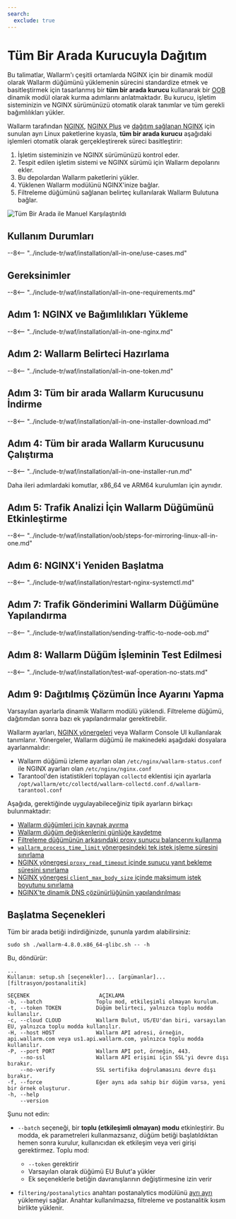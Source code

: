 ```yaml
---
search:
  exclude: true
---
```


[img-wl-console-users]:             ../../../../images/check-user-no-2fa.png
[wallarm-status-instr]:             ../../../../admin-en/configure-statistics-service.md
[memory-instr]:                     ../../../../admin-en/configuration-guides/allocate-resources-for-node.md
[waf-directives-instr]:             ../../../../admin-en/configure-parameters-en.md
[ptrav-attack-docs]:                ../../../../attacks-vulns-list.md#path-traversal
[attacks-in-ui-image]:           ../../../../images/admin-guides/test-attacks-quickstart.png
[waf-mode-instr]:                   ../../../../admin-en/configure-wallarm-mode.md
[logging-instr]:                    ../../../../admin-en/configure-logging.md
[proxy-balancer-instr]:             ../../../../admin-en/using-proxy-or-balancer-en.md
[process-time-limit-instr]:         ../../../../admin-en/configure-parameters-en.md#wallarm_process_time_limit
[configure-proxy-balancer-instr]:   ../../../../admin-en/configuration-guides/access-to-wallarm-api-via-proxy.md
[update-instr]:                     ../../../../updating-migrating/nginx-modules.md
[install-postanalytics-docs]:        ../../../../../admin-en/installation-postanalytics-en/
[dynamic-dns-resolution-nginx]:     ../../../../admin-en/configure-dynamic-dns-resolution-nginx.md
[waf-mode-recommendations]:          ../../../../about-wallarm/deployment-best-practices.md#follow-recommended-onboarding-steps
[ip-lists-docs]:                    ../../../../user-guides/ip-lists/overview.md
[versioning-policy]:                ../../../../updating-migrating/versioning-policy.md#version-list
[install-postanalytics-instr]:      ../../../../admin-en/installation-postanalytics-en.md
[waf-installation-instr-latest]:     /installation/nginx/dynamic-module/
[img-node-with-several-instances]:  ../../../../images/user-guides/nodes/wallarm-node-with-two-instances.png
[img-create-wallarm-node]:      ../../../../images/user-guides/nodes/create-cloud-node.png
[nginx-custom]:                 ../../../../faq/nginx-compatibility.md#is-wallarm-filtering-node-compatible-with-the-custom-build-of-nginx
[node-token]:                       ../../../../quickstart.md#deploy-the-wallarm-filtering-node
[api-token]:                        ../../../../user-guides/settings/api-tokens.md
[platform]:                         ../../../supported-deployment-options.md
[img-grouped-nodes]:                ../../../../images/user-guides/nodes/grouped-nodes.png
[wallarm-token-types]:              ../../../../user-guides/nodes/nodes.md#api-and-node-tokens-for-node-creation
[ip-lists-docs]:                    ../../../../user-guides/ip-lists/overview.md
[oob-advantages-limitations]:       ../../../oob/overview.md#advantages-and-limitations
[web-server-mirroring-examples]:    ../../../oob/web-server-mirroring/overview.md#examples-of-web-server-configuration-for-traffic-mirroring

# Tüm Bir Arada Kurucuyla Dağıtım

Bu talimatlar, Wallarm'ı çeşitli ortamlarda NGINX için bir dinamik modül olarak Wallarm düğümünü yüklemenin sürecini standardize etmek ve basitleştirmek için tasarlanmış bir **tüm bir arada kurucu** kullanarak bir [OOB](../overview.md) dinamik modül olarak kurma adımlarını anlatmaktadır. Bu kurucu, işletim sisteminizin ve NGINX sürümünüzü otomatik olarak tanımlar ve tüm gerekli bağımlılıkları yükler.

Wallarm tarafından [NGINX](nginx-stable.md), [NGINX Plus](nginx-plus.md) ve [dağıtım sağlanan NGINX](nginx-distro.md) için sunulan ayrı Linux paketlerine kıyasla, **tüm bir arada kurucu** aşağıdaki işlemleri otomatik olarak gerçekleştirerek süreci basitleştirir:

1. İşletim sisteminizin ve NGINX sürümünüzü kontrol eder.
2. Tespit edilen işletim sistemi ve NGINX sürümü için Wallarm depolarını ekler.
3. Bu depolardan Wallarm paketlerini yükler.
4. Yüklenen Wallarm modülünü NGINX'inize bağlar.
5. Filtreleme düğümünü sağlanan belirteç kullanılarak Wallarm Bulutuna bağlar.

![Tüm Bir Arada ile Manuel Karşılaştırıldı](../../../../images/installation-nginx-overview/manual-vs-all-in-one.png)

## Kullanım Durumları

--8<-- "../include-tr/waf/installation/all-in-one/use-cases.md"

## Gereksinimler

--8<-- "../include-tr/waf/installation/all-in-one-requirements.md"

## Adım 1: NGINX ve Bağımlılıkları Yükleme

--8<-- "../include-tr/waf/installation/all-in-one-nginx.md"

## Adım 2: Wallarm Belirteci Hazırlama

--8<-- "../include-tr/waf/installation/all-in-one-token.md"

## Adım 3: Tüm bir arada Wallarm Kurucusunu İndirme

--8<-- "../include-tr/waf/installation/all-in-one-installer-download.md"

## Adım 4: Tüm bir arada Wallarm Kurucusunu Çalıştırma

--8<-- "../include-tr/waf/installation/all-in-one-installer-run.md"

Daha ileri adımlardaki komutlar, x86_64 ve ARM64 kurulumları için aynıdır.

## Adım 5: Trafik Analizi İçin Wallarm Düğümünü Etkinleştirme

--8<-- "../include-tr/waf/installation/oob/steps-for-mirroring-linux-all-in-one.md"

## Adım 6: NGINX'i Yeniden Başlatma

--8<-- "../include-tr/waf/installation/restart-nginx-systemctl.md"

## Adım 7: Trafik Gönderimini Wallarm Düğümüne Yapılandırma

--8<-- "../include-tr/waf/installation/sending-traffic-to-node-oob.md"

## Adım 8: Wallarm Düğüm İşleminin Test Edilmesi

--8<-- "../include-tr/waf/installation/test-waf-operation-no-stats.md"

## Adım 9: Dağıtılmış Çözümün İnce Ayarını Yapma

Varsayılan ayarlarla dinamik Wallarm modülü yüklendi. Filtreleme düğümü, dağıtımdan sonra bazı ek yapılandırmalar gerektirebilir.

Wallarm ayarları, [NGINX yönergeleri](../../../../admin-en/configure-parameters-en.md) veya Wallarm Console UI kullanılarak tanımlanır. Yönergeler, Wallarm düğümü ile makinedeki aşağıdaki dosyalara ayarlanmalıdır:

* Wallarm düğümü izleme ayarları olan `/etc/nginx/wallarm-status.conf` ile NGINX ayarları olan `/etc/nginx/nginx.conf`
* Tarantool'den istatistikleri toplayan `collectd` eklentisi için ayarlarla `/opt/wallarm/etc/collectd/wallarm-collectd.conf.d/wallarm-tarantool.conf` 

Aşağıda, gerektiğinde uygulayabileceğiniz tipik ayarların birkaçı bulunmaktadır:

* [Wallarm düğümleri için kaynak ayırma][memory-instr]
* [Wallarm düğüm değişkenlerini günlüğe kaydetme][logging-instr]
* [Filtreleme düğümünün arkasındaki proxy sunucu balancerını kullanma][proxy-balancer-instr]
* [`wallarm_process_time_limit` yönergesindeki tek istek işleme süresini sınırlama][process-time-limit-instr]
* [NGINX yönergesi `proxy_read_timeout` içinde sunucu yanıt bekleme süresini sınırlama](https://nginx.org/en/docs/http/ngx_http_proxy_module.html#proxy_read_timeout)
* [NGINX yönergesi `client_max_body_size` içinde maksimum istek boyutunu sınırlama](https://nginx.org/en/docs/http/ngx_http_core_module.html#client_max_body_size)
* [NGINX'te dinamik DNS çözünürlüğünün yapılandırılması][dynamic-dns-resolution-nginx]

## Başlatma Seçenekleri

Tüm bir arada betiği indirdiğinizde, şununla yardım alabilirsiniz:

```
sudo sh ./wallarm-4.8.0.x86_64-glibc.sh -- -h
```

Bu, döndürür:

```
...
Kullanım: setup.sh [seçenekler]... [argümanlar]... [filtrasyon/postanalitik]

SEÇENEK                      AÇIKLAMA
-b, --batch                 Toplu mod, etkileşimli olmayan kurulum.
-t, --token TOKEN           Düğüm belirteci, yalnızca toplu modda kullanılır.
-c, --cloud CLOUD           Wallarm Bulut, US/EU'dan biri, varsayılan EU, yalnızca toplu modda kullanılır.
-H, --host HOST             Wallarm API adresi, örneğin, api.wallarm.com veya us1.api.wallarm.com, yalnızca toplu modda kullanılır.
-P, --port PORT             Wallarm API pot, örneğin, 443.
    --no-ssl                Wallarm API erişimi için SSL'yi devre dışı bırakır.
    --no-verify             SSL sertifika doğrulamasını devre dışı bırakır.
-f, --force                 Eğer aynı ada sahip bir düğüm varsa, yeni bir örnek oluşturur.
-h, --help
    --version
```

Şunu not edin:

* `--batch` seçeneği, bir **toplu (etkileşimli olmayan) modu** etkinleştirir. Bu modda, ek parametreleri kullanmazsanız, düğüm betiği başlatıldıktan hemen sonra kurulur, kullanıcıdan ek etkileşim veya veri girişi gerektirmez. Toplu mod:
 
    * `--token` gerektirir
    * Varsayılan olarak düğümü EU Bulut'a yükler
    * Ek seçeneklerle betiğin davranışlarının değiştirmesine izin verir

* `filtering/postanalytics` anahtarı postanalytics modülünü [ayrı ayrı](../../../../admin-en/installation-postanalytics-en.md#postanalytics-module-installation-via-all-in-one-installation-script) yüklemeyi sağlar. Anahtar kullanılmazsa, filtreleme ve postanalitik kısım birlikte yüklenir.
